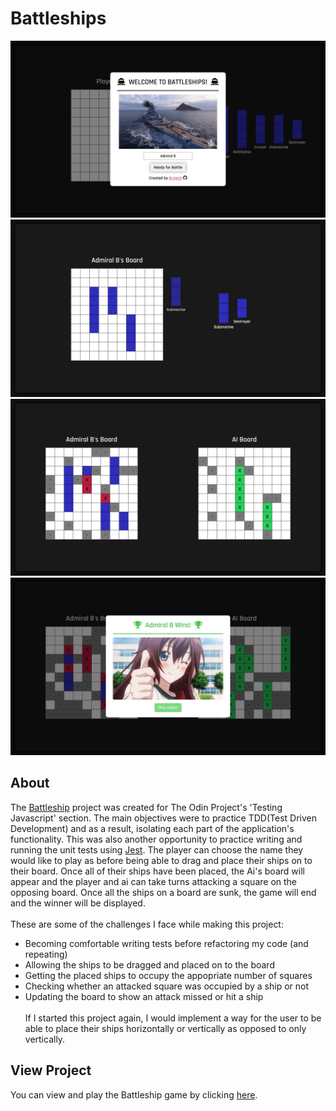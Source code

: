 # Battleships
![preview-img1](https://github.com/brajpatel/battleship/blob/main/dist/images/preview-img1.png)
![preview-img2](https://github.com/brajpatel/battleship/blob/main/dist/images/preview-img2.png)
![preview-img3](https://github.com/brajpatel/battleship/blob/main/dist/images/preview-img3.png)
![preview-img4](https://github.com/brajpatel/battleship/blob/main/dist/images/preview-img4.png)
## About
The [Battleship](https://www.theodinproject.com/lessons/node-path-javascript-battleship) project was created for The Odin Project's 'Testing Javascript' section. The main objectives were to practice TDD(Test Driven Development) and as a result, isolating each part of the application's functionality. This was also another opportunity to practice writing and running the unit tests using [Jest](https://jestjs.io/).
The player can choose the name they would like to play as before being able to drag and place their ships on to their board. Once all of their ships have been placed, the Ai's board will appear and the player and ai can take turns attacking a square on the opposing board. Once all the ships on a board are sunk, the game will end and the winner will be displayed.
<br/><br/>
These are some of the challenges I face while making this project:
- Becoming comfortable writing tests before refactoring my code (and repeating)
- Allowing the ships to be dragged and placed on to the board
- Getting the placed ships to occupy the appopriate number of squares
- Checking whether an attacked square was occupied by a ship or not
- Updating the board to show an attack missed or hit a ship
<br/><br/>
If I started this project again, I would implement a way for the user to be able to place their ships horizontally or vertically as opposed to only vertically.
## View Project
You can view and play the Battleship game by clicking [here](https://brajpatel.github.io/battleship/).
